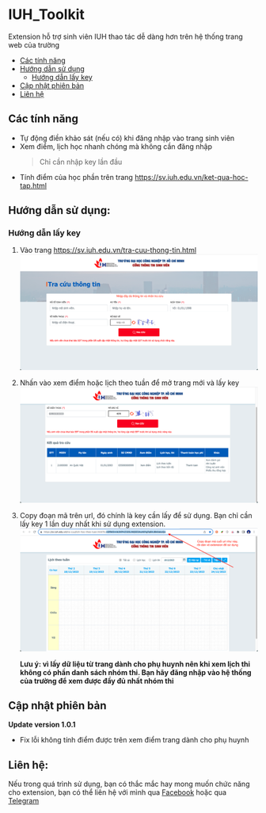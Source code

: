 # IUH_Toolkit

Extension hỗ trợ sinh viên IUH thao tác dễ dàng hơn trên hệ thống trang web của trường

-  [Các tính năng](#các-tính-năng)
-  [Hướng dẫn sử dụng](#hướng-dẫn-sử-dụng)
   -  [Hướng dẫn lấy key](#hướng-dẫn-lấy-key)
-  [Cập nhật phiên bản](#cập-nhật-phiên-bản)
-  [Liên hệ](#liên-hệ)

## Các tính năng

-  Tự động điền khảo sát (nếu có) khi đăng nhập vào trang sinh viên
-  Xem điểm, lịch học nhanh chóng mà không cần đăng nhập
   > Chỉ cần nhập key lần đầu
-  Tính điểm của học phần trên trang https://sv.iuh.edu.vn/ket-qua-hoc-tap.html

## Hướng dẫn sử dụng:

### Hướng dẫn lấy key

1. Vào trang https://sv.iuh.edu.vn/tra-cuu-thong-tin.html
   ![Trang tra cứu thông tin](./images/look-up-info-page.png)
2. Nhấn vào xem điểm hoặc lịch theo tuần để mở trang mới và lấy key
   ![Tra cứu thông tin](./images/look-up-info.png)
3. Copy đoạn mã trên url, đó chính là key cần lấy để sử dụng. Bạn chỉ cần lấy key 1 lần duy nhất khi sử dụng extension.
   ![Tra cứu thông tin](./images/view-schedule-page.png)

   **Lưu ý: vì lấy dữ liệu từ trang dành cho phụ huynh nên khi xem lịch thi không có phần danh sách nhóm thi. Bạn hãy đăng nhập vào hệ thống của trường để xem được đầy đủ nhất nhóm thi**

## Cập nhật phiên bản

**Update version 1.0.1**

-  Fix lỗi không tính điểm được trên xem điểm trang dành cho phụ huynh

## Liên hệ:

Nếu trong quá trình sử dụng, bạn có thắc mắc hay mong muốn chức năng cho extension, bạn có thể liên hệ với mình qua [Facebook](https://www.facebook.com/anq.viet203) hoặc qua [Telegram](https://t.me/anquocviet)
